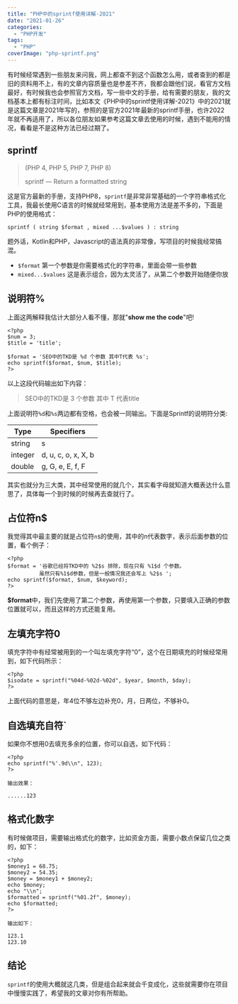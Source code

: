 ```yaml
---
title: "PHP中的sprintf使用详解-2021"
date: "2021-01-26"
categories: 
  - "PHP开发"
tags: 
  - "PHP"
coverImage: "php-sprintf.png"
---
```


有时候经常遇到一些朋友来问我，网上都查不到这个函数怎么用，或者查到的都是旧的资料用不上，有的文章内容质量也是参差不齐，我都会跟他们说，看官方文档最好，有时候我也会参照官方文档，写一些中文的手册，给有需要的朋友，我的文档基本上都有标注时间，比如本文《PHP中的sprintf使用详解-2021》中的2021就是这篇文章是2021年写的，参照的是官方2021年最新的sprintf手册，也许2022年就不再适用了，所以各位朋友如果参考这篇文章去使用的时候，遇到不能用的情况，看看是不是这种方法已经过期了。

## sprintf

> (PHP 4, PHP 5, PHP 7, PHP 8)
> 
> sprintf — Return a formatted string

这是官方最新的手册，支持PHP8，`sprintf`是非常非常基础的一个字符串格式化工具，我最长使用C语言的时候就经常用到，基本使用方法是差不多的，下面是PHP的使用格式：
```
sprintf ( string $format , mixed ...$values ) : string
```
题外话，Kotlin和PHP，Javascript的语法真的非常像，写项目的时候我经常搞混。

- `$format` 第一个参数是你需要格式化的字符串，里面会带一些参数
- `mixed...$values` 这是表示组合，因为太灵活了，从第二个参数开始随便你放

## 说明符%

上面这两解释我估计大部分人看不懂，那就"**show me the code**"吧!
```
<?php
$num = 3;
$title = 'title';

$format = 'SEO中的TKD是 %d 个参数 其中T代表 %s';
echo sprintf($format, $num, $title);
?>
```
以上这段代码输出如下内容：

> SEO中的TKD是 3 个参数 其中 T 代表title

上面说明符`%d`和`%s`两边都有空格，也会被一同输出。下面是Sprintf的说明符分类:

| Type    | Specifiers          |
| ------- | ------------------- |
| string  | s                   |
| integer | d, u, c, o, x, X, b |
| double  | g, G, e, E, f, F    |

其实也就分为三大类，其中经常使用的就几个，其实看字母就知道大概表达什么意思了，具体每一个到时候的时候再去查就行了。

## 占位符n$

我觉得其中最主要的就是占位符`n$`的使用，其中的n代表数字，表示后面参数的位置，看个例子：
```
<?php
$format = '谷歌已经将TKD中的 %2$s 排除，现在只有 %1$d 个参数。
          虽然只有%1$d参数，但是一般情况我还会写上 %2$s ';
echo sprintf($format, $num, $keyword);
?>
```
**$format**中，我们先使用了第二个参数，再使用第一个参数，只要填入正确的参数位置就可以，而且这样的方式还能复用。

## 左填充字符0

填充字符中有经常被用到的一个叫左填充字符“0”，这个在日期填充的时候经常用到，如下代码所示：
```
<?php
$isodate = sprintf("%04d-%02d-%02d", $year, $month, $day);
?>
```
上面代码的意思是，年4位不够左边补充0，月，日两位，不够补0。

## 自选填充自符\`

如果你不想用0去填充多余的位置，你可以自选，如下代码：
```
<?php
echo sprintf("%'.9d\\n", 123);
?>

输出效果：

......123
```
## 格式化数字

有时候做项目，需要输出格式化的数字，比如资金方面，需要小数点保留几位之类的，如下：
```
<?php
$money1 = 68.75;
$money2 = 54.35;
$money = $money1 + $money2;
echo $money;
echo "\\n";
$formatted = sprintf("%01.2f", $money);
echo $formatted;
?>

输出如下：

123.1
123.10
```
## 结论

`sprintf`的使用大概就这几类，但是组合起来就会千变成化，这些就需要你在项目中慢慢实践了，希望我的文章对你有所帮助。

